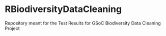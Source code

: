 # RBiodiversityDataCleaning
Repository meant for the Test Results for GSoC Biodiversity Data Cleaning Project
